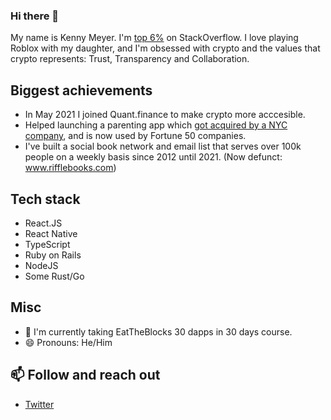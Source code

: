 ### Hi there 👋

My name is Kenny Meyer. I'm [top 6%](https://stackoverflow.com/users/221612/kenny-meyer) on StackOverflow. I love playing Roblox with my daughter, and I'm obsessed with crypto and the values that crypto represents: Trust, Transparency and Collaboration.

## Biggest achievements

- In May 2021 I joined Quant.finance to make crypto more acccesible.
- Helped launching a parenting app which [got acquired by a NYC company](https://www.mavenclinic.com/post/maven-acquires-bright-parenting-give-parents-support-pediatrics-program-app), and is now used by Fortune 50 companies.
- I've built a social book network and email list that serves over 100k people on a weekly basis since 2012 until 2021. (Now defunct: www.rifflebooks.com)

## Tech stack
  - React.JS
  - React Native
  - TypeScript
  - Ruby on Rails
  - NodeJS
  - Some Rust/Go

## Misc
- 🌱 I'm currently taking EatTheBlocks 30 dapps in 30 days course.
- 😄 Pronouns: He/Him

## 📫 Follow and reach out
- [Twitter](https://twitter.com/meyerkenny)

<!--
**kennym/kennym** is a ✨ _special_ ✨ repository because its `README.md` (this file) appears on your GitHub profile.

Here are some ideas to get you started:

- 🔭 I’m currently working on ...
- 🌱 I’m currently learning ...
- 👯 I’m looking to collaborate on ...
- 🤔 I’m looking for help with ...
- 💬 Ask me about ...
- 📫 How to reach me: ...
- 😄 Pronouns: ...
- ⚡ Fun fact: ...
-->
